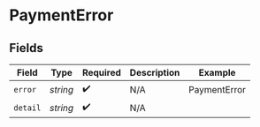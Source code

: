 # PaymentError


## Fields

| Field              | Type               | Required           | Description        | Example            |
| ------------------ | ------------------ | ------------------ | ------------------ | ------------------ |
| `error`            | *string*           | :heavy_check_mark: | N/A                | PaymentError       |
| `detail`           | *string*           | :heavy_check_mark: | N/A                |                    |